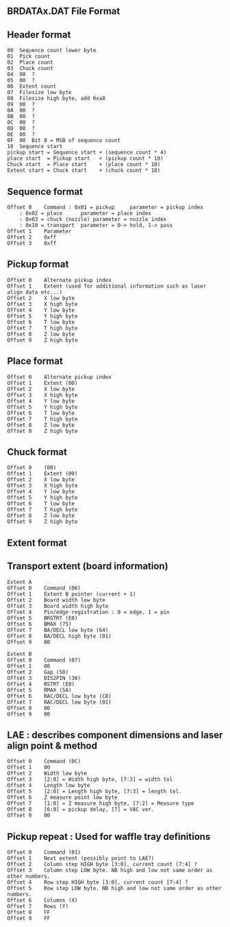 BRDATAx.DAT File Format
---

Header format
--

	00	Sequence count lower byte
	01	Pick count
	02	Place count
	03	Chuck count
	04	00	?
	05	00	?
	06	Extent count
	07	Filesize low byte
	08	Filesize high byte, add 0xa8
	09	00	?
	0A	00	?
	0B	00	?
	0C	00	?
	0D	00	?
	0E	00	?
	0F	00	Bit 0 = MSB of sequence count
	10	Sequence start
	pickup start = Sequence start + (sequence count * 4)
	place start  = Pickup start   + (pickup count * 10)
	Chuck start  = Place start    + (place count * 10)
	Extent start = Chuck start    + (chuck count * 10)




Sequence format
--
	Offset 0	Command : 0x01 = pickup		parameter = pickup index
		: 0x02 = place		parameter = place index
		: 0x03 = chuck (nozzle)	parameter = nozzle index
		: 0x10 = transport	parameter = 0-> hold, 1-> pass
	Offset 1	Parameter
	Offset 2	0xff
	Offset 3	0xff

Pickup format
--
	Offset 0	Alternate pickup index
	Offset 1	Extent (used for additional information such as laser align data etc...)
	Offset 2	X low byte
	Offset 3	X high byte
	Offset 4	Y low byte
	Offset 5	Y high byte
	Offset 6	T low byte
	Offset 7	T high byte
	Offset 8	Z low byte
	Offset 9	Z high byte

Place format
--
	Offset 0	Alternate pickup index
	Offset 1	Extent (00)
	Offset 2	X low byte
	Offset 3	X high byte
	Offset 4	Y low byte
	Offset 5	Y high byte
	Offset 6	T low byte
	Offset 7	T high byte
	Offset 8	Z low byte
	Offset 9	Z high byte

Chuck format
--
	Offset 0	(00)
	Offset 1	Extent (00)
	Offset 2	X low byte
	Offset 3	X high byte
	Offset 4	Y low byte
	Offset 5	Y high byte
	Offset 6	T low byte
	Offset 7	T high byte
	Offset 8	Z low byte
	Offset 9	Z high byte

Extent format
--
Transport extent (board information)
-
	Extent A
	Offset 0	Command (06)
	Offset 1	Extent B pointer (current + 1)
	Offset 2	Board width low byte
	Offset 3	Board width high byte
	Offset 4	Pin/edge registration : 0 = edge, 1 = pin
	Offset 5	BRSTRT (E0)
	Offset 6	BMAX (75)
	Offset 7	BA/DECL low byte (64)
	Offset 8	BA/DECL high byte (01)
	Offset 9	00

	Extent B
	Offset 0	Command (07)
	Offset 1	00
	Offset 2	Gap (50)
	Offset 3	DIS2PIN (36)
	Offset 4	RSTRT (E0)
	Offset 5	RMAX (5A)
	Offset 6	RAC/DECL low byte (C8)
	Offset 7	RAC/DECL low byte (01)
	Offset 8	00
	Offset 9	00

LAE : describes component dimensions and laser align point & method
-
	Offset 0	Command (0C)
	Offset 1	00
	Offset 2	Width low byte
	Offset 3	[2:0] = Width high byte, [7:3] = width tol
	Offset 4	Length low byte
	Offset 5	[2:0] = Length high byte, [7:3] = length tol.
	Offset 6	Z measure point low byte
	Offset 7	[1:0] = Z measure high byte, [7:2] = Measure type
	Offset 8	[6:0] = pickup delay, [7] = VAC ver.
	Offset 9	00

Pickup repeat : Used for waffle tray definitions
-
	Offset 0	Command (01)
	Offset 1	Next extent (possibly point to LAE?)
	Offset 2	Column step HIGH byte [3:0], current count [7:4] ?
	Offset 3	Column step LOW byte. NB high and low not same order as other numbers.
	Offset 4	Row step HIGH byte [3:0], current count [7:4] ?
	Offset 5	Row step LOW byte. NB high and low not same order as other numbers.
	Offset 6	Columns (X)	
	Offset 7	Rows (Y)
	Offset 8	FF
	Offset 9	FF
